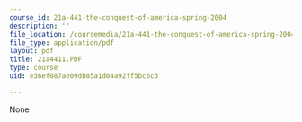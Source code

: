 ```yaml
---
course_id: 21a-441-the-conquest-of-america-spring-2004
description: ''
file_location: /coursemedia/21a-441-the-conquest-of-america-spring-2004/e36ef087ae09db85a1d04a92ff5bc6c3_21a4411.PDF
file_type: application/pdf
layout: pdf
title: 21a4411.PDF
type: course
uid: e36ef087ae09db85a1d04a92ff5bc6c3

---
```

None